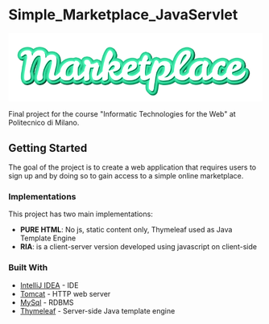 # Simple_Marketplace_JavaServlet
![](logo/website-logo.png)

Final project for the course "Informatic Technologies for the Web" at Politecnico di Milano.

## Getting Started
The goal of the project is to create a web application that requires users to sign up and by doing so to gain access to a simple online marketplace.

### Implementations
This project has two main implementations:
* **PURE HTML**: No js, static content only, Thymeleaf used as Java Template Engine
* **RIA**: is a client-server version developed using javascript on client-side

### Built With
* [IntelliJ IDEA](https://www.jetbrains.com/idea/) - IDE
* [Tomcat](https://tomcat.apache.org/) - HTTP web server
* [MySql](https://www.mysql.com/) - RDBMS
* [Thymeleaf](https://www.thymeleaf.org/) - Server-side Java template engine

